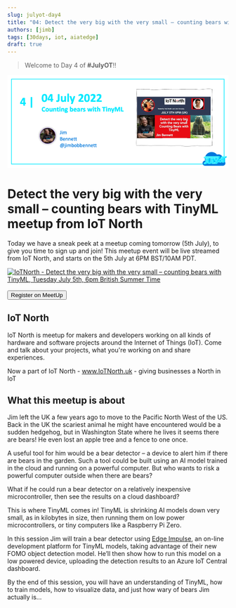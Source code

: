 ```yaml
---
slug: julyot-day4
title: "04: Detect the very big with the very small – counting bears with TinyML meetup from IoT North"
authors: [jimb]
tags: [30days, iot, aiatedge]
draft: true
---
```


<head>
  <meta name="twitter:url" content="https://julyot.dev/blog/julyot-day4" />
  <meta name="twitter:title" content="IoT North meetup" />
  <meta name="twitter:description" content="Detect the very big with the very small – counting bears with TinyML meetup from IoT North" />
  <meta name="twitter:image" content="https://julyot.dev/img/png/JulyOT-banner-4-iot-north.png" />
  <meta name="twitter:card" content="summary_large_image" />
  <meta name="twitter:creator" content="@jimbobbennett" />
  <meta name="twitter:site" content="@AzureAdvocates" /> 
  <link rel="canonical" href="https://julyot.dev/blog/julyot-day4" />
</head>

> Welcome to Day 4 of **#JulyOT**!!

![Page banner](/img/png/JulyOT-banner-4-iot-north.png)

# Detect the very big with the very small – counting bears with TinyML meetup from IoT North

Today we have a sneak peek at a meetup coming tomorrow (5th July), to give you time to sign up and join! This meetup event will be live streamed from IoT North, and starts on the 5th July at 6PM BST/10AM PDT.

<a href='https://www.meetup.com/iot-leeds/events/285432970'>
<img src='https://www.meetup.com/_next/image/?url=https%3A%2F%2Fsecure-content.meetupstatic.com%2Fimages%2Fclassic-events%2F503998355%2F676x380.webp&w=3840&q=75'  alt='IoTNorth - Detect the very big with the very small – counting bears with TinyML, Tuesday July 5th, 6pm British Summer Time'/>
</a>&nbsp;

<form action="https://www.meetup.com/iot-leeds/events/285432970" target="_blank">
    <input type="submit" value="Register on MeetUp" class="clean-btn button button--primary margin-left--md"/>
</form>

## IoT North

IoT North is meetup for makers and developers working on all kinds of hardware and software projects around the Internet of Things (IoT). Come and talk about your projects, what you're working on and share experiences.

Now a part of IoT North - www.IoTNorth.uk - giving businesses a North in IoT

## What this meetup is about

Jim left the UK a few years ago to move to the Pacific North West of the US. Back in the UK the scariest animal he might have encountered would be a sudden hedgehog, but in Washington State where he lives it seems there are bears! He even lost an apple tree and a fence to one once.

A useful tool for him would be a bear detector – a device to alert him if there are bears in the garden. Such a tool could be built using an AI model trained in the cloud and running on a powerful computer. But who wants to risk a powerful computer outside when there are bears?

What if he could run a bear detector on a relatively inexpensive microcontroller, then see the results on a cloud dashboard?

This is where TinyML comes in! TinyML is shrinking AI models down very small, as in kilobytes in size, then running them on low power microcontrollers, or tiny computers like a Raspberry Pi Zero.

In this session Jim will train a bear detector using [Edge Impulse](https://edgeimpulse.com), an on-line development platform for TinyML models, taking advantage of their new FOMO object detection model. He’ll then show how to run this model on a low powered device, uploading the detection results to an Azure IoT Central dashboard.

By the end of this session, you will have an understanding of TinyML, how to train models, how to visualize data, and just how wary of bears Jim actually is…
